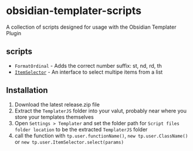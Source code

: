 # obsidian-templater-scripts
A collection of scripts designed for usage with the Obsidian Templater Plugin

## scripts
- `FormatOrdinal` - Adds the correct number suffix: st, nd, rd, th
- [`ItemSelector`](item-selector/ItemSelector%20-%20Documentation.md) - An interface to select multipe items from a list

## Installation
1. Download the latest release.zip file
2. Extract the `TemplaterJS` folder into your valut, probably near where you store your templates themselves
3. Open `Settings > Templater` and set the folder path for `Script files folder location` to be the extracted `TemplaterJS` folder
4. call the function with `tp.user.functionName()`, `new tp.user.ClassName()` or `new tp.user.ItemSelector.select(params)`
